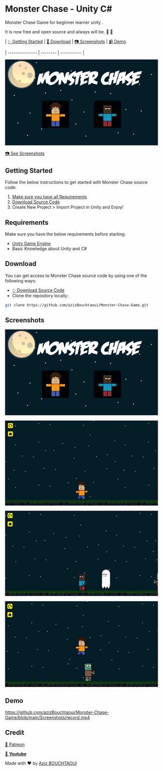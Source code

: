 # Monster Chase - Unity C#
 Monster Chase  Game for beginner learner unity .
 
It is now free and open source and always will be. :clap: :tada:

| [:sparkles: Getting Started](#getting-started) | [:rocket: Download](#download) | [:camera: Screenshots](#screenshots) | [:video_camera: Demo](#Demo)

| --------------- | -------- | ----------- |

<p align="center">
  <img src="https://github.com/azizBouchtaoui/Monster-Chase-Game/blob/main/Screenshots/Menu.PNG" />
</p>

[:camera: See Screenshots](#screenshots)

## Getting Started

Follow the below instructions to get started with Monster Chase source code:

1. [Make sure you have all Requirements](#requirements)
2. [Download Source Code](#download)
3. Create New Project > Import Project in Unity and Enjoy!

## Requirements

Make sure you have the below requirements before starting:

- [Unity Game Engine](https://unity3d.com)
- Basic Knowledge about Unity and C#

## Download

You can get access to Monster Chase source code by using one of the following ways:

- [:sparkles: Download Source Code](https://github.com/azizBouchtaoui/Monster-Chase-Game/archive/refs/heads/main.zip)
- Clone the repository locally:

```bash
git clone https://github.com/azizBouchtaoui/Monster-Chase-Game.git
```

## Screenshots

<p align="center">
  <img src="https://github.com/azizBouchtaoui/Monster-Chase-Game/blob/main/Screenshots/Menu.PNG" />
</p>

<p align="center">
  <img src="https://github.com/azizBouchtaoui/Monster-Chase-Game/blob/main/Screenshots/runn.PNG" />
</p>

<p align="center">
  <img src="https://github.com/azizBouchtaoui/Monster-Chase-Game/blob/main/Screenshots/runn2.PNG" />
</p>

<p align="center">
  <img src="https://github.com/azizBouchtaoui/Monster-Chase-Game/blob/main/Screenshots/runn3.PNG" />
</p>

## Demo 

https://github.com/azizBouchtaoui/Monster-Chase-Game/blob/main/Screenshots/record.mp4

## Credit
[:rocket: Patreon](https://www.awesometuts.com)

[:movie_camera: **Youtube**](https://www.youtube.com/channel/UC5c-DuzPdH9iaWYdI0v0uzw)

Made with :heart: by [Aziz BOUCHTAOUI](https://github.com/azizBouchtaoui)
